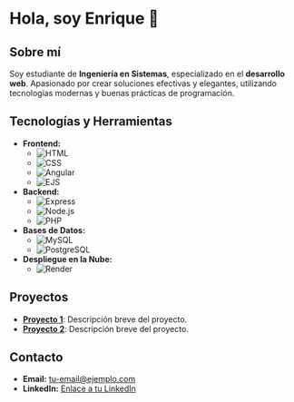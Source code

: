 # Hola, soy **Enrique** 👋

## Sobre mí
Soy estudiante de **Ingeniería en Sistemas**, especializado en el **desarrollo web**. Apasionado por crear soluciones efectivas y elegantes, utilizando tecnologías modernas y buenas prácticas de programación.

## Tecnologías y Herramientas
- **Frontend:**
  - ![HTML](https://img.shields.io/badge/-HTML-E34F26?logo=html5&logoColor=fff)
  - ![CSS](https://img.shields.io/badge/-CSS-1572B6?logo=css3&logoColor=fff)
  - ![Angular](https://img.shields.io/badge/-Angular-DD0031?logo=angular&logoColor=fff)
  - ![EJS](https://img.shields.io/badge/-EJS-8E44AD?logo=javascript&logoColor=fff)
- **Backend:**
  - ![Express](https://img.shields.io/badge/-Express-000000?logo=express&logoColor=fff)
  - ![Node.js](https://img.shields.io/badge/-Node.js-339933?logo=node.js&logoColor=fff)
  - ![PHP](https://img.shields.io/badge/-PHP-777BB4?logo=php&logoColor=fff)
- **Bases de Datos:**
  - ![MySQL](https://img.shields.io/badge/-MySQL-4479A1?logo=mysql&logoColor=fff)
  - ![PostgreSQL](https://img.shields.io/badge/-PostgreSQL-336791?logo=postgresql&logoColor=fff)
- **Despliegue en la Nube:**
  - ![Render](https://img.shields.io/badge/-Render-46E3B7?logo=render&logoColor=fff)

## Proyectos
- **[Proyecto 1](#)**: Descripción breve del proyecto.
- **[Proyecto 2](#)**: Descripción breve del proyecto.

## Contacto
- **Email:** tu-email@ejemplo.com
- **LinkedIn:** [Enlace a tu LinkedIn](#)
